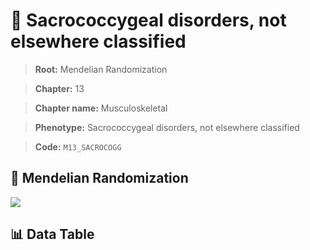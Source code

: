 # 🧪 Sacrococcygeal disorders, not elsewhere classified

> **Root:** Mendelian Randomization

> **Chapter:** 13  

> **Chapter name:** Musculoskeletal

> **Phenotype:** Sacrococcygeal disorders, not elsewhere classified  

> **Code:** `M13_SACROCOGG`

## 🧬 Mendelian Randomization  

<img src="/MR/Figures/Forward/M13_SACROCOGG.png"/>

## 📊 Data Table

<CsvTableMRF src="/MR_Data/Forward/M13_SACROCOGG.csv"/>
